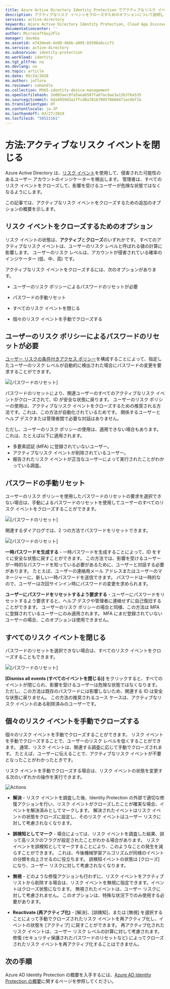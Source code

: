 ```yaml
---
title: Azure Active Directory Identity Protection でアクティブなリスク イベントをクローズする方法 | Microsoft Docs
description: アクティブなリスク イベントをクローズすためのオプションについて説明します。
services: active-directory
keywords: Azure Active Directory Identity Protection, Cloud App Discovery, アプリケーションの管理, セキュリティ, リスク, リスク レベル, 脆弱性, セキュリティ ポリシー
documentationcenter: ''
author: MicrosoftGuyJFlo
manager: daveba
ms.assetid: e7434eeb-4e98-4b6b-a895-b5598a6cccf1
ms.service: active-directory
ms.subservice: identity-protection
ms.workload: identity
ms.tgt_pltfrm: na
ms.devlang: na
ms.topic: article
ms.date: 09/24/2018
ms.author: joflore
ms.reviewer: sahandle
ms.collection: M365-identity-device-management
ms.openlocfilehash: 2e003aec8fa5aeab587fa07acdae3a13b370a535
ms.sourcegitcommit: 6da4959d3a1ffcd8a781b709578668471ec6bf1b
ms.translationtype: HT
ms.contentlocale: ja-JP
ms.lasthandoff: 03/27/2019
ms.locfileid: "58521161"
---
```

# <a name="how-to-close-active-risk-events"></a>方法:アクティブなリスク イベントを閉じる

Azure Active Directory は、[リスク イベント](../reports-monitoring/concept-risk-events.md)を使用して、侵害された可能性のあるユーザー アカウントのインジケーターを検出します。 管理者は、すべてのリスク イベントをクローズして、影響を受けるユーザーが危険な状態ではなくなるようにします。

この記事では、アクティブなリスク イベントをクローズするための追加のオプションの概要を示します。

## <a name="options-to-close-risk-events"></a>リスク イベントをクローズするためのオプション 

リスク イベントの状態は、**アクティブ**と**クローズ**のいずれかです。 すべてのアクティブなリスク イベントは、ユーザーのリスク レベルと呼ばれる値の計算に影響します。 ユーザーのリスク レベルは、アカウントが侵害されている確率のインジケーター (低、中、高) です。 

アクティブなリスク イベントをクローズするには、次のオプションがあります。

- ユーザーのリスク ポリシーによるパスワードのリセットが必要

- パスワードの手動リセット
 
- すべてのリスク イベントを閉じる 

- 個々のリスク イベントを手動でクローズする



## <a name="require-password-reset-with-a-user-risk-policy"></a>ユーザーのリスク ポリシーによるパスワードのリセットが必要

[ユーザー リスクの条件付きアクセス ポリシー](howto-user-risk-policy.md)を構成することによって、指定したユーザーのリスク レベルが自動的に検出された場合にパスワードの変更を要求することができます。 

![[パスワードのリセット]](./media/howto-close-active-risk-events/13.png)

パスワードのリセットにより、関連ユーザーのすべてのアクティブなリスク イベントがクローズされて、ID が安全な状態に戻ります。 ユーザーのリスク ポリシーの使用は、アクティブなリスク イベントをクローズするための推奨される方法です。これは、この方法が自動化されているためです。 関係するユーザーとヘルプ デスクまたは管理者間で必要な対話はありません｡

ただし、ユーザーのリスク ポリシーの使用は、適用できない場合もあります。 これは、たとえば以下に適用されます。

- 多要素認証 (MFA) に登録されていないユーザー。
- アクティブなリスク イベントが削除されているユーザー。
- 報告されたリスク イベントが正当なユーザーによって実行されたことがわかっている調査。


## <a name="manual-password-reset"></a>パスワードの手動リセット

ユーザーのリスク ポリシーを使用したパスワードのリセットの要求を選択できない場合は、手動によるパスワードのリセットを使用してユーザーのすべてのリスク イベントをクローズすることができます。

![[パスワードのリセット]](./media/howto-close-active-risk-events/04.png)


関連するダイアログでは、2 つの方法でパスワードをリセットできます。

![[パスワードのリセット]](./media/howto-close-active-risk-events/05.png)


**一時パスワードを生成する** - 一時パスワードを生成することによって、ID をすぐに安全な状態に戻すことができます。 この方法では、影響を受けるユーザーが一時的なパスワードを知っている必要があるために、ユーザーと対話する必要があります。 たとえば、ユーザーの連絡用メール アドレスまたはユーザーのマネージャーに、新しい一時パスワードを送信できます。 パスワードは一時的なので、ユーザーは次回サインイン時にパスワードの変更を求められます。


**ユーザーにパスワードをリセットするよう要求する** - ユーザーにパスワードをリセットするよう要求すると、ヘルプ デスクや管理者に連絡せずに自己復旧することができます。 ユーザーのリスク ポリシーの場合と同様、この方法は MFA に登録されているユーザーにのみ適用されます。 MFA にまだ登録されていないユーザーの場合、このオプションは使用できません。


## <a name="dismiss-all-risk-events"></a>すべてのリスク イベントを閉じる

パスワードのリセットを選択できない場合は、すべてのリスク イベントをクローズすることもできます。 

![[パスワードのリセット]](./media/howto-close-active-risk-events/03.png)

**[Dismiss all events (すべてのイベントを閉じる)]** をクリックすると、すべてのイベントが閉じられ、影響を受けるユーザーは危険な状態ではなくなります。 ただし、この方法は既存のパスワードには影響しないため、関連する ID は安全な状態に戻りません。 この方法の推奨されるユース ケースは、アクティブなリスク イベントのある削除済みのユーザーです。 


## <a name="close-individual-risk-events-manually"></a>個々のリスク イベントを手動でクローズする

個々のリスク イベントを手動でクローズすることができます。 リスク イベントを手動でクローズすることで、ユーザーのリスク レベルを低くすることができます。 通常、リスク イベントは、関連する調査に応じて手動でクローズされます。 たとえば、ユーザーに伝えることで、アクティブなリスク イベントが不要となったことがわかったときです。 
 
リスク イベントを手動でクローズする場合は、リスク イベントの状態を変更する次のいずれかの操作を実行できます。

![Actions](./media/howto-close-active-risk-events/06.png)

- **解決** - リスク イベントを調査した後、Identity Protection の外部で適切な修復アクションを行い、リスク イベントがクローズしたことが確実な場合、イベントを解決済みとしてマークします。 解決されたイベントはリスク イベントの状態をクローズに設定し、そのリスク イベントはユーザー リスクに対して考慮されなくなります。

- **誤検知としてマーク** - 場合によっては、リスク イベントを調査した結果、誤って高リスクのフラグが設定されたことがわかる場合があります。 リスク イベントを誤検知としてマークすることにより、このようなことの発生を減らすことができます。 これは、今後機械学習アルゴリズムが同様のイベントの分類を向上させるのに役立ちます。 誤検知イベントの状態は [クローズ] になり、ユーザー リスクに対して考慮されなくなります。

- **無視** - どのような修復アクションも行わずに、リスク イベントをアクティブ リストから削除する場合は、リスク イベントを無視に指定できます。イベントはクローズ状態になります。 無視されたイベントは、ユーザー リスクに対して考慮されません。 このオプションは、特殊な状況下でのみ使用する必要があります。

- **Reactivate (再アクティブ化)** - [解決]、[誤検知]、または [無視] を選択することによって手動でクローズされたリスク イベントを再アクティブ化し、イベントの状態を [アクティブ] に戻すことができます。 再アクティブ化されたリスク イベントは、ユーザー リスク レベルの計算に対して考慮されます。 修復 (セキュリティ保護されたパスワードのリセットなど) によってクローズされたリスク イベントを再アクティブ化することはできません。
  

## <a name="next-steps"></a>次の手順

Azure AD Identity Protection の概要を入手するには、[Azure AD Identity Protection の概要](overview.md)に関するページを参照してください。
